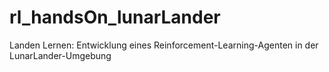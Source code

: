 # rl_handsOn_lunarLander
 Landen Lernen: Entwicklung eines Reinforcement-Learning-Agenten in der LunarLander-Umgebung
